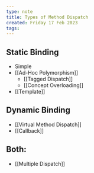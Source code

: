 ```yaml
---
type: note
title: Types of Method Dispatch
created: Friday 17 Feb 2023
tags: 
---
```


## Static Binding
- Simple
- [[Ad-Hoc Polymorphism]]
	- [[Tagged Dispatch]]
	- [[Concept Overloading]]
- [[Template]]

## Dynamic Binding
- [[Virtual Method Dispatch]]
- [[Callback]]

## Both:
- [[Multiple Dispatch]]